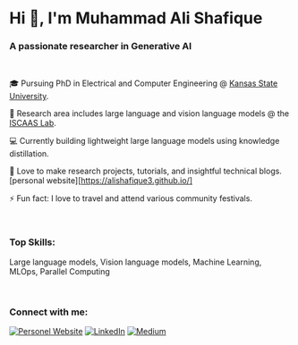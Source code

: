 <h1>Hi 👋, I'm Muhammad Ali Shafique</h1>
<h3>A passionate researcher in Generative AI</h3>

<!--
**alishafique3/alishafique3** is a ✨ _special_ ✨ repository because its `README.md` (this file) appears on your GitHub profile.

Here are some ideas to get you started:

- 🔭 I’m currently working on ...
- 🌱 I’m currently learning ...
- 👯 I’m looking to collaborate on ...
- 🤔 I’m looking for help with ...
- 💬 Ask me about ...
- 📫 How to reach me: ...
- 😄 Pronouns: ...
- ⚡ Fun fact: ...
-->

<br>

🎓 Pursuing PhD in Electrical and Computer Engineering @ [Kansas State University](https://www.k-state.edu/home/).

📖 Research area includes large language and vision language models @ the [ISCAAS Lab](https://people.cs.ksu.edu/~amunir/lab/).

💻 Currently building lightweight large language models using knowledge distillation.

🌱 Love to make research projects, tutorials, and insightful technical blogs. [personal website][https://alishafique3.github.io/]

⚡ Fun fact: I love to travel and attend various community festivals.

<br>

<h3 align="left">Top Skills:</h3>
<p align="left">
  Large language models, Vision language models, Machine Learning, MLOps, Parallel Computing
</p>

<br>

<h3 align="left">Connect with me:</h3>
<p align="left">
  <a href="https://alishafique3.github.io/"><img src="https://img.shields.io/badge/website-000000?style=for-the-badge&logo=About.me&logoColor=white" alt="Personel Website"></a>
<a href="https://www.linkedin.com/in/alishafique3/"><img src="https://img.shields.io/badge/LinkedIn-0077B5?style=for-the-badge&logo=linkedin&logoColor=white" alt="LinkedIn"></a>
  <a href="https://medium.com/@alishafique3"><img src="https://img.shields.io/badge/Medium-12100E?style=for-the-badge&logo=medium&logoColor=white" alt="Medium"></a>
  
</p>

